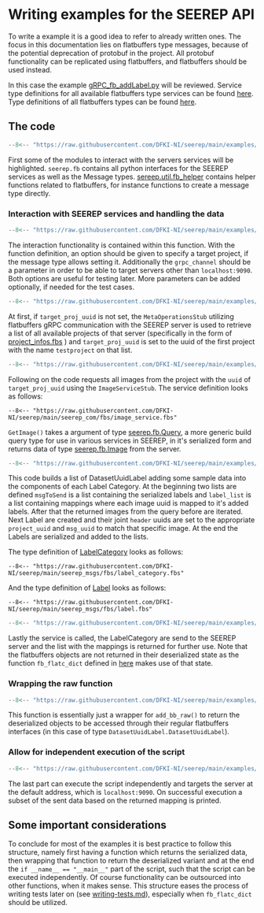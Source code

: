 # Writing examples for the SEEREP API

To write a example it is a good idea to refer to already written ones. The focus
in this documentation lies on flatbuffers type messages, because of the potential
deprecation of protobuf in the project. All protobuf functionality can be
replicated using flatbuffers, and flatbuffers should be used instead.

In this case the example
[gRPC_fb_addLabel.py](https://github.com/DFKI-NI/seerep/blob/main/examples/python/gRPC/images/gRPC_fb_addLabel.py)
will be reviewed. Service type definitions for all available flatbuffers type
services can be found
[here](https://github.com/DFKI-NI/seerep/tree/main/seerep_com/fbs).
Type definitions of all flatbuffers types can be found
[here](https://github.com/DFKI-NI/seerep/tree/main/seerep_msgs/fbs).

## The code

```python
--8<-- "https://raw.githubusercontent.com/DFKI-NI/seerep/main/examples/python/gRPC/images/gRPC_fb_addLabel.py:9:25"
```

First some of the modules to interact with the servers services will be highlighted.
`seerep.fb` contains all python interfaces for the SEEREP services as well as the
Message types. [sereep.util.fb_helper](../reference/python-helpers.md) contains
helper functions related to flatbuffers, for instance functions to create a
message type directly.

### Interaction with SEEREP services and handling the data

```python
--8<-- "https://raw.githubusercontent.com/DFKI-NI/seerep/main/examples/python/gRPC/images/gRPC_fb_addLabel.py:28:31"
```

The interaction functionality is contained within this function. With the
function definition, an option should be given to specify a target project, if
the message type allows setting it. Additionally the `grpc_channel` should be a
parameter in order to be able to target servers other than `localhost:9090`.
Both options are useful for testing later. More parameters can be added
optionally, if needed for the test cases.

```python
--8<-- "https://raw.githubusercontent.com/DFKI-NI/seerep/main/examples/python/gRPC/images/gRPC_fb_addLabel.py:32:52"
```

At first, if `target_proj_uuid` is not set, the `MetaOperationsStub` utilizing
flatbuffers gRPC communication with the SEEREP server is used to retrieve a list
of all available projects of that server (specifically in the form of
[project_infos.fbs](https://github.com/DFKI-NI/seerep/blob/main/seerep_msgs/fbs/project_infos.fbs)
) and `target_proj_uuid` is set to the uuid of the first project with the name
`testproject` on that list.

```python
--8<-- "https://raw.githubusercontent.com/DFKI-NI/seerep/main/examples/python/gRPC/images/gRPC_fb_addLabel.py:54:71"
```

Following on the code requests all images from the project with the `uuid` of
`target_proj_uuid` using the `ImageServiceStub`. The service definition looks as
follows:

```fbs
--8<-- "https://raw.githubusercontent.com/DFKI-NI/seerep/main/seerep_com/fbs/image_service.fbs"
```

`GetImage()` takes a argument of type
[seerep.fb.Query](https://github.com/DFKI-NI/seerep/blob/main/seerep_msgs/fbs/query.fbs),
a more generic build query type for use in various services in SEEREP, in it's
serialized form and returns data of type
[seerep.fb.Image](https://github.com/DFKI-NI/seerep/blob/main/seerep_msgs/fbs/image.fbs)
from the server.

```python
--8<-- "https://raw.githubusercontent.com/DFKI-NI/seerep/main/examples/python/gRPC/images/gRPC_fb_addLabel.py:73:122"
```

This code builds a list of DatasetUuidLabel adding some sample data into the
components of each Label Category. At the beginning two lists are defined `msgToSend`
is a list containing the serialized labels and `label_list` is a list
containing mappings where each image uuid is mapped to it's added labels.
After that the returned images from the query before are iterated. Next
Label are created and their joint `header` uuids are set to the
appropriate `project_uuid` and `msg_uuid` to match that specific image. At the
end the Labels are serialized and added to the lists.

The type definition of
[LabelCategory](https://github.com/DFKI-NI/seerep/blob/main/seerep_msgs/fbs/label_category.fbs)
looks as follows:

```fbs
--8<-- "https://raw.githubusercontent.com/DFKI-NI/seerep/main/seerep_msgs/fbs/label_category.fbs"
```

And the type definition of
[Label](https://github.com/DFKI-NI/seerep/blob/main/seerep_msgs/fbs/label.fbs)
looks as follows:

```fbs
--8<-- "https://raw.githubusercontent.com/DFKI-NI/seerep/main/seerep_msgs/fbs/label.fbs"
```

```python
--8<-- "https://raw.githubusercontent.com/DFKI-NI/seerep/main/examples/python/gRPC/images/gRPC_fb_addLabel.py:113:114"
```

Lastly the service is called, the LabelCategory are send to the SEEREP server
and the list with the mappings is returned for further use. Note that the
flatbuffers objects are not returned in their deserialized state as the function
`fb_flatc_dict` defined in
[here](https://github.com/DFKI-NI/seerep/blob/main/examples/python/gRPC/util/fb_to_dict.py)
makes use of that state.

### Wrapping the raw function

```python
--8<-- "https://raw.githubusercontent.com/DFKI-NI/seerep/main/examples/python/gRPC/images/gRPC_fb_addLabel.py:128:135"
```

This function is essentially just a wrapper for `add_bb_raw()` to return the
deserialized objects to be accessed through their regular flatbuffers interfaces
(in this case of type
`DatasetUuidLabel.DatasetUuidLabel`).

### Allow for independent execution of the script

```python
--8<-- "https://raw.githubusercontent.com/DFKI-NI/seerep/main/examples/python/gRPC/images/gRPC_fb_addLabel.py:138:144"
```

The last part can execute the script independently and targets the server at the
default address, which is `localhost:9090`. On successful execution a subset of
the sent data based on the returned mapping is printed.

## Some important considerations

To conclude for most of the examples it is best practice to follow this structure,
namely first having a function which returns the serialized data, then wrapping
that function to return the deserialized variant and at the end the
`if __name__ == "__main__"` part of the script, such that the script can be
executed independently. Of course functionality can be outsourced into other
functions, when it makes sense. This structure eases the process of writing
tests later on (see [writing-tests.md](writing-python-tests.md)), especially
when `fb_flatc_dict` should be utilized.
